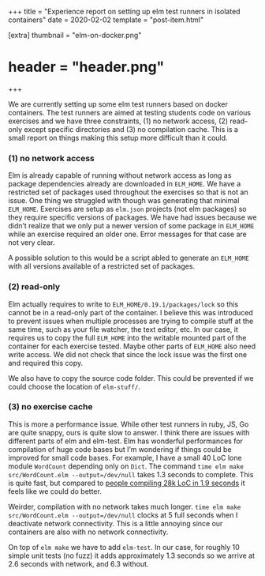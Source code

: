+++
title = "Experience report on setting up elm test runners in isolated containers"
date = 2020-02-02
template = "post-item.html"

[extra]
thumbnail = "elm-on-docker.png"
# header = "header.png"
+++

We are currently setting up some elm test runners based on docker containers.
The test runners are aimed at testing students code on various exercises and we have three constraints, (1) no network access, (2) read-only except specific directories and (3) no compilation cache.
This is a small report on things making this setup more difficult than it could.

<!-- more -->

### (1) no network access

Elm is already capable of running without network access as long as package dependencies already are downloaded in `ELM_HOME`.
We have a restricted set of packages used throughout the exercises so that is not an issue.
One thing we struggled with though was generating that minimal `ELM_HOME`.
Exercises are setup as `elm.json` projects (not elm packages) so they require specific versions of packages.
We have had issues because we didn’t realize that we only put a newer version of some package in `ELM_HOME` while an exercise required an older one.
Error messages for that case are not very clear.

A possible solution to this would be a script abled to generate an `ELM_HOME` with all versions available of a restricted set of packages.

### (2) read-only

Elm actually requires to write to `ELM_HOME/0.19.1/packages/lock` so this cannot be in a read-only part of the container.
I believe this was introduced to prevent issues when multiple processes are trying to compile stuff at the same time, such as your file watcher, the text editor, etc.
In our case, it requires us to copy the full `ELM_HOME` into the writable mounted part of the container for each exercise tested.
Maybe other parts of `ELM_HOME` also need write access.
We did not check that since the lock issue was the first one and required this copy.

We also have to copy the source code folder.
This could be prevented if we could choose the location of `elm-stuff/`.

### (3) no exercise cache

This is more a performance issue.
While other test runners in ruby, JS, Go are quite snappy, ours is quite slow to answer.
I think there are issues with different parts of elm and elm-test.
Elm has wonderful performances for compilation of huge code bases but I’m wondering if things could be improved for small code bases.
For example, I have a small 40 LoC lone module `WordCount` depending only on `Dict`.
The command `time elm make src/WordCount.elm --output=/dev/null` takes 1.3 seconds to complete.
This is quite fast, but compared to [people compiling 28k LoC in 1.9 seconds](https://discourse.elm-lang.org/t/community-beta-for-elm-0-19-1/4102/19) it feels like we could do better.

Weirder, compilation with no network takes much longer.
`time elm make src/WordCount.elm --output=/dev/null` clocks at 5 full seconds when I deactivate network connectivity.
This is a little annoying since our containers are also with no network connectivity.

On top of `elm make` we have to add `elm-test`.
In our case, for roughly 10 simple unit tests (no fuzz) it adds approximately 1.3 seconds so we arrive at 2.6 seconds with network, and 6.3 without.
